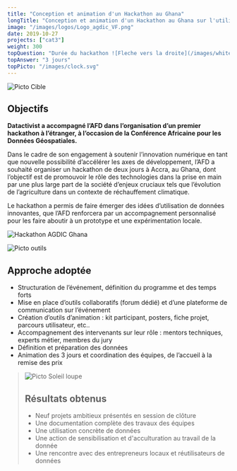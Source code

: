 ```yaml
---
title: "Conception et animation d'un Hackathon au Ghana"
longTitle: "Conception et animation d'un Hackathon au Ghana sur l'utilisation des données géospatiales pour le développement de l'agiculture."
image: "/images/logos/Logo_agdic_VF.png"
date: 2019-10-27
projects: ["cat3"]
weight: 300
topQuestion: "Durée du hackathon ![Fleche vers la droite](/images/white-dotted-arrow.svg)"
topAnswer: "3 jours"
topPicto: "/images/clock.svg"
---
```


![Picto Cible](/images/target.svg)
## Objectifs

**Datactivist a accompagné l’AFD dans l’organisation d’un premier hackathon à l’étranger, à l’occasion de la Conférence Africaine pour les Données Géospatiales.** 

Dans le cadre de son engagement à soutenir l’innovation numérique en tant que nouvelle possibilité d’accélérer les axes de développement, l’AFD a souhaité organiser un hackathon de deux jours à Accra, au Ghana, dont l’objectif est de promouvoir le rôle des technologies dans la prise en main par une plus large part de la société d’enjeux cruciaux tels que l’évolution de l’agriculture dans un contexte de réchauffement climatique. 

Le hackathon a permis de faire émerger des idées d’utilisation de données innovantes, que l’AFD renforcera par un accompagnement personnalisé pour les faire aboutir à un prototype et une expérimentation locale.

![Hackathon AGDIC Ghana](/images/Day_2_concentration_max.jpg)

![Picto outils](/images/tools.svg)
## Approche adoptée

- Structuration de l’événement, définition du programme et des temps forts
- Mise en place d’outils collaboratifs (forum dédié) et d’une plateforme de communication sur l’événement
- Création d’outils d’animation : kit participant, posters, fiche projet, parcours utilisateur, etc.. 
- Accompagnement des intervenants sur leur rôle : mentors techniques, experts métier, membres du jury
- Définition et préparation des données 
- Animation des 3 jours et coordination des équipes, de l’accueil à la remise des prix


> ![Picto Soleil loupe](/images/search-sun.svg)
> ## Résultats obtenus
> 
> - Neuf projets ambitieux présentés en session de clôture
> - Une documentation complète des travaux des équipes
> - Une utilisation concrète de données
> - Une action de sensibilisation et d'acculturation au travail de la donnée
> - Une rencontre avec des entrepreneurs locaux et réutilisateurs de données  